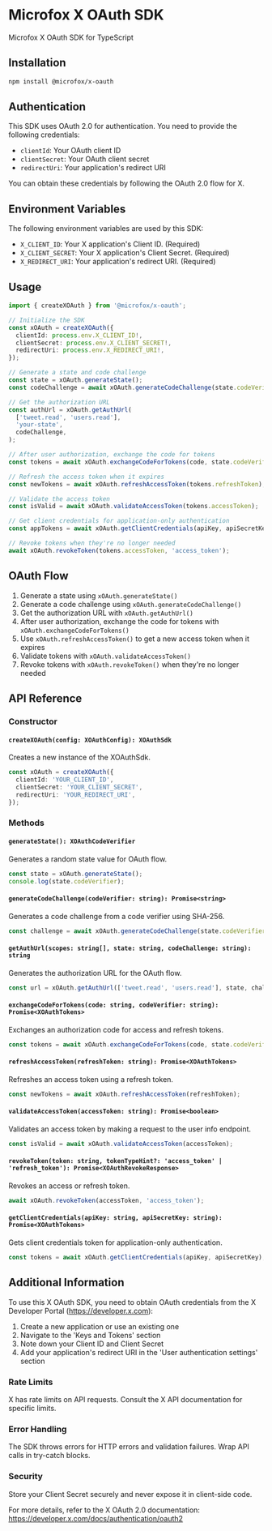 # Microfox X OAuth SDK

Microfox X OAuth SDK for TypeScript

## Installation

```bash
npm install @microfox/x-oauth
```

## Authentication

This SDK uses OAuth 2.0 for authentication. You need to provide the following credentials:

- `clientId`: Your OAuth client ID
- `clientSecret`: Your OAuth client secret
- `redirectUri`: Your application's redirect URI

You can obtain these credentials by following the OAuth 2.0 flow for X.

## Environment Variables

The following environment variables are used by this SDK:

- `X_CLIENT_ID`: Your X application's Client ID. (Required)
- `X_CLIENT_SECRET`: Your X application's Client Secret. (Required)
- `X_REDIRECT_URI`: Your application's redirect URI. (Required)

## Usage

```typescript
import { createXOAuth } from '@microfox/x-oauth';

// Initialize the SDK
const xOAuth = createXOAuth({
  clientId: process.env.X_CLIENT_ID!,
  clientSecret: process.env.X_CLIENT_SECRET!,
  redirectUri: process.env.X_REDIRECT_URI!,
});

// Generate a state and code challenge
const state = xOAuth.generateState();
const codeChallenge = await xOAuth.generateCodeChallenge(state.codeVerifier);

// Get the authorization URL
const authUrl = xOAuth.getAuthUrl(
  ['tweet.read', 'users.read'],
  'your-state',
  codeChallenge,
);

// After user authorization, exchange the code for tokens
const tokens = await xOAuth.exchangeCodeForTokens(code, state.codeVerifier);

// Refresh the access token when it expires
const newTokens = await xOAuth.refreshAccessToken(tokens.refreshToken);

// Validate the access token
const isValid = await xOAuth.validateAccessToken(tokens.accessToken);

// Get client credentials for application-only authentication
const appTokens = await xOAuth.getClientCredentials(apiKey, apiSecretKey);

// Revoke tokens when they're no longer needed
await xOAuth.revokeToken(tokens.accessToken, 'access_token');
```

## OAuth Flow

1. Generate a state using `xOAuth.generateState()`
2. Generate a code challenge using `xOAuth.generateCodeChallenge()`
3. Get the authorization URL with `xOAuth.getAuthUrl()`
4. After user authorization, exchange the code for tokens with `xOAuth.exchangeCodeForTokens()`
5. Use `xOAuth.refreshAccessToken()` to get a new access token when it expires
6. Validate tokens with `xOAuth.validateAccessToken()`
7. Revoke tokens with `xOAuth.revokeToken()` when they're no longer needed

## API Reference

### Constructor

#### `createXOAuth(config: XOAuthConfig): XOAuthSdk`

Creates a new instance of the XOAuthSdk.

```typescript
const xOAuth = createXOAuth({
  clientId: 'YOUR_CLIENT_ID',
  clientSecret: 'YOUR_CLIENT_SECRET',
  redirectUri: 'YOUR_REDIRECT_URI',
});
```

### Methods

#### `generateState(): XOAuthCodeVerifier`

Generates a random state value for OAuth flow.

```typescript
const state = xOAuth.generateState();
console.log(state.codeVerifier);
```

#### `generateCodeChallenge(codeVerifier: string): Promise<string>`

Generates a code challenge from a code verifier using SHA-256.

```typescript
const challenge = await xOAuth.generateCodeChallenge(state.codeVerifier);
```

#### `getAuthUrl(scopes: string[], state: string, codeChallenge: string): string`

Generates the authorization URL for the OAuth flow.

```typescript
const url = xOAuth.getAuthUrl(['tweet.read', 'users.read'], state, challenge);
```

#### `exchangeCodeForTokens(code: string, codeVerifier: string): Promise<XOAuthTokens>`

Exchanges an authorization code for access and refresh tokens.

```typescript
const tokens = await xOAuth.exchangeCodeForTokens(code, state.codeVerifier);
```

#### `refreshAccessToken(refreshToken: string): Promise<XOAuthTokens>`

Refreshes an access token using a refresh token.

```typescript
const newTokens = await xOAuth.refreshAccessToken(refreshToken);
```

#### `validateAccessToken(accessToken: string): Promise<boolean>`

Validates an access token by making a request to the user info endpoint.

```typescript
const isValid = await xOAuth.validateAccessToken(accessToken);
```

#### `revokeToken(token: string, tokenTypeHint?: 'access_token' | 'refresh_token'): Promise<XOAuthRevokeResponse>`

Revokes an access or refresh token.

```typescript
await xOAuth.revokeToken(accessToken, 'access_token');
```

#### `getClientCredentials(apiKey: string, apiSecretKey: string): Promise<XOAuthTokens>`

Gets client credentials token for application-only authentication.

```typescript
const tokens = await xOAuth.getClientCredentials(apiKey, apiSecretKey);
```

## Additional Information

To use this X OAuth SDK, you need to obtain OAuth credentials from the X Developer Portal (https://developer.x.com):

1. Create a new application or use an existing one
2. Navigate to the 'Keys and Tokens' section
3. Note down your Client ID and Client Secret
4. Add your application's redirect URI in the 'User authentication settings' section

### Rate Limits

X has rate limits on API requests. Consult the X API documentation for specific limits.

### Error Handling

The SDK throws errors for HTTP errors and validation failures. Wrap API calls in try-catch blocks.

### Security

Store your Client Secret securely and never expose it in client-side code.

For more details, refer to the X OAuth 2.0 documentation: https://developer.x.com/docs/authentication/oauth2
